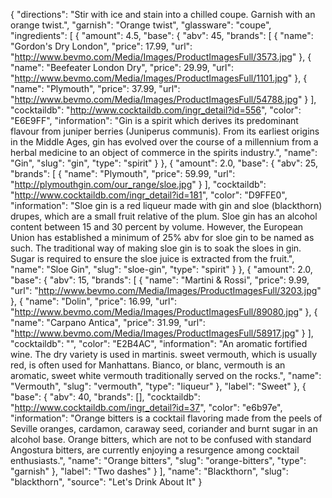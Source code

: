 {
    "directions": "Stir with ice and stain into a chilled coupe. Garnish with an orange twist.",
    "garnish": "Orange twist",
    "glassware": "coupe",
    "ingredients": [
        {
            "amount": 4.5,
            "base": {
                "abv": 45,
                "brands": [
                    {
                        "name": "Gordon's Dry London",
                        "price": 17.99,
                        "url": "http://www.bevmo.com/Media/Images/ProductImagesFull/3573.jpg"
                    },
                    {
                        "name": "Beefeater London Dry",
                        "price": 29.99,
                        "url": "http://www.bevmo.com/Media/Images/ProductImagesFull/1101.jpg"
                    },
                    {
                        "name": "Plymouth",
                        "price": 37.99,
                        "url": "http://www.bevmo.com/Media/Images/ProductImagesFull/54788.jpg"
                    }
                ],
                "cocktaildb": "http://www.cocktaildb.com/ingr_detail?id=556",
                "color": "E6E9FF",
                "information": "Gin is a spirit which derives its predominant flavour from juniper berries (Juniperus communis). From its earliest origins in the Middle Ages, gin has evolved over the course of a millennium from a herbal medicine to an object of commerce in the spirits industry.",
                "name": "Gin",
                "slug": "gin",
                "type": "spirit"
            }
        },
        {
            "amount": 2.0,
            "base": {
                "abv": 25,
                "brands": [
                    {
                        "name": "Plymouth",
                        "price": 59.99,
                        "url": "http://plymouthgin.com/our_range/sloe.jpg"
                    }
                ],
                "cocktaildb": "http://www.cocktaildb.com/ingr_detail?id=181",
                "color": "D9FFE0",
                "information": "Sloe gin is a red liqueur made with gin and sloe (blackthorn) drupes, which are a small fruit relative of the plum. Sloe gin has an alcohol content between 15 and 30 percent by volume. However, the European Union has established a minimum of 25% abv for sloe gin to be named as such. The traditional way of making sloe gin is to soak the sloes in gin. Sugar is required to ensure the sloe juice is extracted from the fruit.",
                "name": "Sloe Gin",
                "slug": "sloe-gin",
                "type": "spirit"
            }
        },
        {
            "amount": 2.0,
            "base": {
                "abv": 15,
                "brands": [
                    {
                        "name": "Martini & Rossi",
                        "price": 9.99,
                        "url": "http://www.bevmo.com/Media/Images/ProductImagesFull/3203.jpg"
                    },
                    {
                        "name": "Dolin",
                        "price": 16.99,
                        "url": "http://www.bevmo.com/Media/Images/ProductImagesFull/89080.jpg"
                    },
                    {
                        "name": "Carpano Antica",
                        "price": 31.99,
                        "url": "http://www.bevmo.com/Media/Images/ProductImagesFull/58917.jpg"
                    }
                ],
                "cocktaildb": "",
                "color": "E2B4AC",
                "information": "An aromatic fortified wine. The dry variety is used in martinis. sweet vermouth, which is usually red, is often used for Manhattans. Bianco, or blanc, vermouth is an aromatic, sweet white vermouth traditionally served on the rocks.",
                "name": "Vermouth",
                "slug": "vermouth",
                "type": "liqueur"
            },
            "label": "Sweet"
        },
        {
            "base": {
                "abv": 40,
                "brands": [],
                "cocktaildb": "http://www.cocktaildb.com/ingr_detail?id=37",
                "color": "e6b97e",
                "information": "Orange bitters is a cocktail flavoring made from the peels of Seville oranges, cardamon, caraway seed, coriander and burnt sugar in an alcohol base. Orange bitters, which are not to be confused with standard Angostura bitters, are currently enjoying a resurgence among cocktail enthusiasts.",
                "name": "Orange bitters",
                "slug": "orange-bitters",
                "type": "garnish"
            },
            "label": "Two dashes"
        }
    ],
    "name": "Blackthorn",
    "slug": "blackthorn",
    "source": "Let's Drink About It"
}